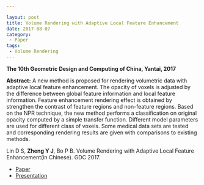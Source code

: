 ```yaml
---

layout: post
title: Volume Rendering with Adaptive Local Feature Enhancement
date: 2017-08-07
category:
 - Paper
tags:
 - Volume Rendering
---
```

__The 10th Geometric Design and Computing of China, Yantai, 2017__

__Abstract:__ A new method is proposed for rendering volumetric data with adaptive local feature enhancement. The opacity of voxels is adjusted by the difference between global feature information and local feature information. Feature enhancement rendering effect is obtained by strengthen the contrast of feature regions and non-feature regions. Based on the NPR technique, the new method performs a classification on original opacity computed by a simple transfer function. Different model parameters are used for different class of voxels. Some medical data sets are tested and corresponding rendering results are given with comparisons to existing methods.

Lin D S, __Zheng Y J__, Bo P B. Volume Rendering with Adaptive Local Feature Enhancement(in Chinese). GDC 2017.


* [Paper](https://paulyzheng.github.io/paper/2017-03.pdf)     
* [Presentation](https://paulyzheng.github.io/paper/2017-03-report.pdf)
